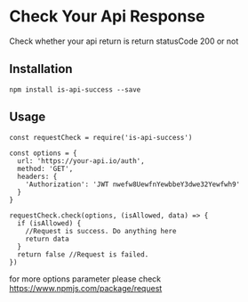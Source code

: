 Check Your Api Response
==================================

Check whether your api return is return statusCode 200 or not


## Installation

```
npm install is-api-success --save
```

## Usage

```
const requestCheck = require('is-api-success')

const options = {
  url: 'https://your-api.io/auth',
  method: 'GET',
  headers: {
    'Authorization': 'JWT nwefw8UewfnYewbbeY3dwe32Yewfwh9'
  }
}

requestCheck.check(options, (isAllowed, data) => {
  if (isAllowed) {
    //Request is success. Do anything here
    return data
  }
  return false //Request is failed.
})

```

for more options parameter please check https://www.npmjs.com/package/request
